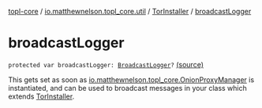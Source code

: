 [topl-core](../../index.md) / [io.matthewnelson.topl_core.util](../index.md) / [TorInstaller](index.md) / [broadcastLogger](./broadcast-logger.md)

# broadcastLogger

`protected var broadcastLogger: `[`BroadcastLogger`](../../io.matthewnelson.topl_core.broadcaster/-broadcast-logger/index.md)`?` [(source)](https://github.com/05nelsonm/TorOnionProxyLibrary-Android/blob/master/topl-core/src/main/java/io/matthewnelson/topl_core/util/TorInstaller.kt#L116)

This gets set as soon as [io.matthewnelson.topl_core.OnionProxyManager](../../io.matthewnelson.topl_core/-onion-proxy-manager/index.md) is instantiated,
and can be used to broadcast messages in your class which extends [TorInstaller](index.md).


